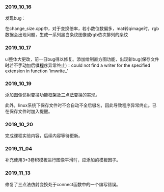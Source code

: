 ### 2019_10_16

发现bug：

在change_size.cpp中，对于变换倍率，若小数位数偏多，mat转qimage时，rgb数据会出现问题，生成一系列黑白条纹图像或rgb依次排列的条纹

### 2019_10_17

ui整体大更改，前一日bug得以修复。添加绘制直方图功能，出现新bug(保存文件时若不手动加后缀程序异常终止)：could not find a writer for the specified extension in function 'imwrite_'

### 2019_10_19

添加图像仿射变换功能框架及三点法变换的实现。

此外，linux系统下保存文件时不会自动不全后缀名，因此导致程序异常终止。已在保存文件时加入提醒。

### 2019_10_20

完成课程实验内容，后续内容等待更新。

### 2019_11_04

补充使用3*3卷积模板进行图像平滑时，应添加的模板因子。

### 2019_11_13

修复了三点法仿射变换处于connect函数中的一个编写错误。
